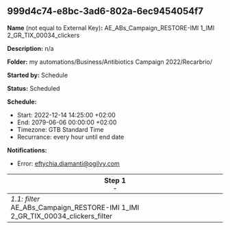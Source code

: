 ## 999d4c74-e8bc-3ad6-802a-6ec9454054f7

**Name** (not equal to External Key)**:** AE_ABs_Campaign_RESTORE-IMI 1_IMI 2_GR_TIX_00034_clickers

**Description:** n/a

**Folder:** my automations/Business/Antibiotics Campaign 2022/Recarbrio/

**Started by:** Schedule

**Status:** Scheduled

**Schedule:**

* Start: 2022-12-14 14:25:00 +02:00
* End: 2079-06-06 00:00:00 +02:00
* Timezone: GTB Standard Time
* Recurrance: every hour until end date

**Notifications:**

* Error: eftychia.diamanti@ogilvy.com

| Step 1<br>_<small>-</small>_ |
| --- |
| _1.1: filter_<br>AE_ABs_Campaign_RESTORE-IMI 1_IMI 2_GR_TIX_00034_clickers_filter |
